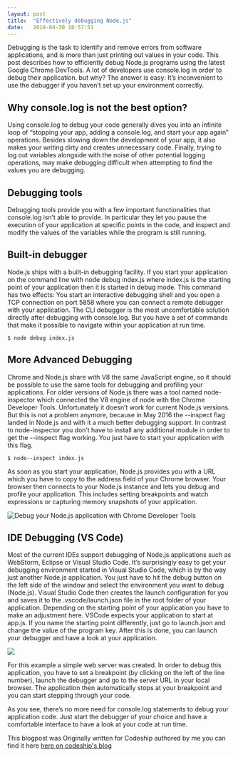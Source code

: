 ```yaml
---
layout: post
title:  "Effectively debugging Node.js"
date:   2018-04-30 16:57:51
---
```


Debugging is the task to identify and remove errors from software applications, and is more than just printing out values in your code. This post describes how to efficiently debug Node.js programs using the latest Google Chrome DevTools. A lot of developers use console.log in order to debug their application. but why? The answer is easy: It’s inconvenient to use the debugger if you haven’t set up your environment correctly. 

## Why console.log is not the best option?
Using console.log to debug your code generally dives you into an infinite loop of “stopping your app, adding a console.log, and start your app again” operations. Besides slowing down the development of your app, it also makes your writing dirty and creates unnecessary code. Finally, trying to log out variables alongside with the noise of other potential logging operations, may make debugging difficult when attempting to find the values you are debugging.
## Debugging tools
Debugging tools provide you with a few important functionalities that console.log isn’t able to provide. In particular they let you pause the execution of your application at specific points in the code, and inspect and modify the values of the variables while the program is still running.

## Built-in debugger
Node.js ships with a built-in debugging facility. If you start your application on the command line with node debug index.js where index.js is the starting point of your application then it is started in debug mode. This command has two effects: You start an interactive debugging shell and you open a TCP connection on port 5858 where you can connect a remote debugger with your application. The CLI debugger is the most uncomfortable solution directly after debugging with console.log. But you have a set of commands that make it possible to navigate within your application at run time.

``` $ node debug index.js ```
## More Advanced Debugging

Chrome and Node.js share with V8 the same JavaScript engine, so it should be possible to use the same tools for debugging and profiling your applications. For older versions of Node.js there was a tool named node-inspector which connected the V8 engine of node with the Chrome Developer Tools. Unfortunately it doesn’t work for current Node.js versions. But this is not a problem anymore, because in May 2016 the --inspect flag landed in Node.js and with it a much better debugging support. In contrast to node-inspector you don’t have to install any additional module in order to get the --inspect flag working. You just have to start your application with this flag.

``` $ node--inspect index.js ```

As soon as you start your application, Node.js provides you with a URL which you have to copy to the address field of your Chrome browser. Your browser then connects to your Node.js instance and lets you debug and profile your application. This includes setting breakpoints and watch expressions or capturing memory snapshots of your application.

![Debug your Node.js application with Chrome Developer Tools](https://1.bp.blogspot.com/-dHmej0Wcs2w/Wst7G5U1sqI/AAAAAAAAAxc/Gufv9VJSRsEn0GaBpuW8zZaoQtjUqVjtACLcBGAs/s1600/ffc.png)

## IDE Debugging (VS Code)
Most of the current IDEs support debugging of Node.js applications such as WebStorm, Eclipse or Visual Studio Code.
It’s surprisingly easy to get your debugging environment started in Visual Studio Code, which is by the way just another Node.js application. You just have to hit the debug button on the left side of the window and select the environment you want to debug (Node.js). Visual Studio Code then creates the launch configuration for you and saves it to the .vscode/launch.json file in the root folder of your application. Depending on the starting point of your application you have to make an adjustment here. VSCode expects your application to start at app.js. If you name the starting point differently, just go to launch.json and change the value of the program key. After this is done, you can launch your debugger and have a look at your application.

![](https://4.bp.blogspot.com/-s_yxJKn_dKs/Wsp8KyNMTqI/AAAAAAAAAww/yGeIt63znXUlMZ-W68tLPAHMcfmc0cwVQCLcBGAs/s1600/NodeDebug-VSC.png)

For this example  a simple web server was created. In order to debug this application, you have to set a breakpoint (by clicking on the left of the line number), launch the debugger and go to the server URL in your local browser. The application then automatically stops at your breakpoint and you can start stepping through your code.

As you see, there’s no more need for console.log statements to debug your application code. Just start the debugger of your choice and have a comfortable interface to have a look at your code at run time.

This blogpost was Originally written for Codeship authored by me you can find it here  [here on codeship's blog](https://blog.codeship.com/debug-node-js-effectively-with-chrome-devtools/)
